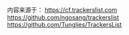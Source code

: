 内容来源于：
https://cf.trackerslist.com
https://github.com/ngosang/trackerslist
https://github.com/Tunglies/TrackersList
